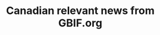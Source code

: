 ---
# Stories about GBIF-mediated CA data
layout: compose
klass: compositionBlocks
lang-ref: GBIFstories
lang: en
title: Canadian relevant news from GBIF.org
description: This page pulls in news, data use, and event stories from GBIF.org.
composition:
- type: stories
  data: GBIFdataUse
- type: stories
  data: GBIFevents
- type: stories
  data: GBIFnews  
---